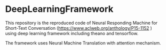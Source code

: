 # DeepLearningFramework
This repository is the reproduced code of Neural Responding Machine for Short-Text Conversation (https://www.aclweb.org/anthology/P15-1152 ) using deep learning framework including theano and tensorflow.

The framework uses Neural Machine Translation with attention mechanism.

